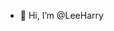 - 👋 Hi, I’m @LeeHarry


<!---
LeeHarry14202/LeeHarry14202 is a ✨ special ✨ repository because its `README.md` (this file) appears on your GitHub profile.
You can click the Preview link to take a look at your changes.
--->
